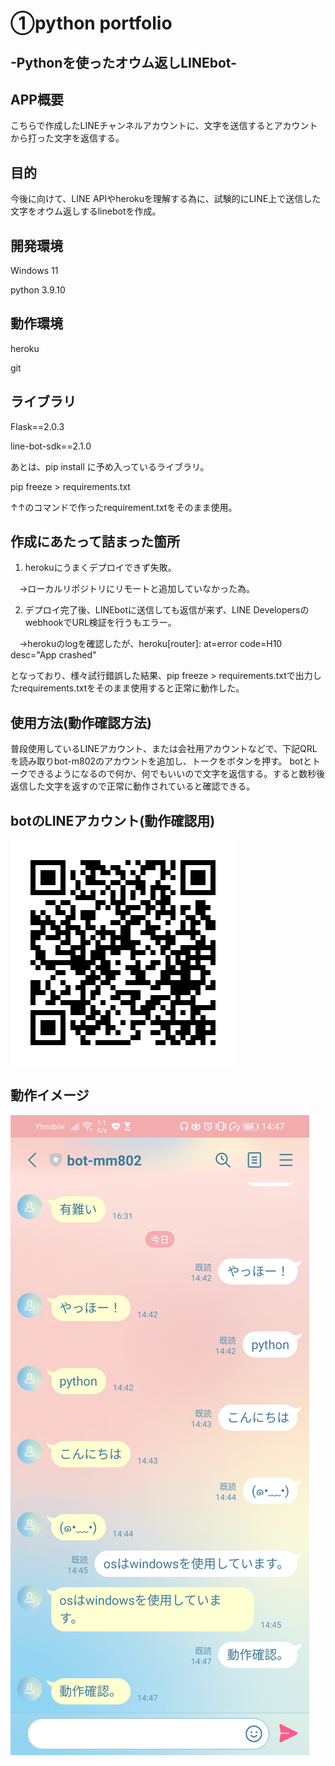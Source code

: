 # ①python portfolio

## -Pythonを使ったオウム返しLINEbot-

## APP概要
こちらで作成したLINEチャンネルアカウントに、文字を送信するとアカウントから打った文字を返信する。
## 目的
今後に向けて、LINE APIやherokuを理解する為に、試験的にLINE上で送信した文字をオウム返しするlinebotを作成。

## 開発環境
Windows 11

python 3.9.10

## 動作環境

heroku

git

## ライブラリ

Flask==2.0.3

line-bot-sdk==2.1.0

あとは、pip install に予め入っているライブラリ。

pip freeze > requirements.txt 

↑↑のコマンドで作ったrequirement.txtをそのまま使用。

## 作成にあたって詰まった箇所

1. herokuにうまくデプロイできず失敗。

　→ローカルリポジトリにリモートと追加していなかった為。

2. デプロイ完了後、LINEbotに送信しても返信が来ず、LINE DevelopersのwebhookでURL検証を行うもエラー。

　→herokuのlogを確認したが、heroku[router]: at=error code=H10 desc="App crashed"
 
  となっており、様々試行錯誤した結果、pip freeze > requirements.txtで出力したrequirements.txtをそのまま使用すると正常に動作した。

## 使用方法(動作確認方法)

普段使用しているLINEアカウント、または会社用アカウントなどで、下記QRLを読み取りbot-m802のアカウントを追加し、トークをボタンを押す。
botとトークできるようになるので何か、何でもいいので文字を返信する。すると数秒後返信した文字を返すので正常に動作されていると確認できる。

## botのLINEアカウント(動作確認用)

![画像URL](image/199apzbi.png)

## 動作イメージ

![画像](./image/Screenshot_20220323_144720_jp.naver.line.android.jpg)
